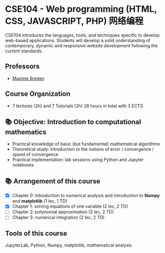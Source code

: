 # CSE104 - Web programming (HTML, CSS, JAVASCRIPT, PHP) 网络编程

CSE104 introduces the languages, tools, and techniques specific to develop web-based applications. Students will develop a solid understanding of contemporary, dynamic and responsive website development following the current standards.

## Professors
- [Maxime Breden](https://sites.google.com/site/maximebreden/)

## Course Organization
- 7 lectures (2h) and 7 Tutorials (2h) 28 hours in total with 3 ECTS

## 📚 Objective: Introduction to computational mathematics
* Practical knowledge of basic (but fundamental) mathematical algorithms
* Theoretical study: introduction to the notions of error / convergence / speed of convergence
* Practical implementation: lab sessions using Python and Jupyter notebooks

## 📚 Arrangement of this course

* [x] Chapter 0: Introduction to numerical analysis and introduction to **Numpy** and **matplotlib** (1 lec, 1 TD)
* [x] Chapter 1: solving equations of one variable (2 lec, 2 TD)
* [ ] Chapter 2: polynomial approximation (2 lec, 2 TD)
* [ ] Chapter 3: numerical integration (2 lec, 2 TD)

## Tools of this course
JupyterLab, Python, Numpy, matplotlib, mathematical analysis
